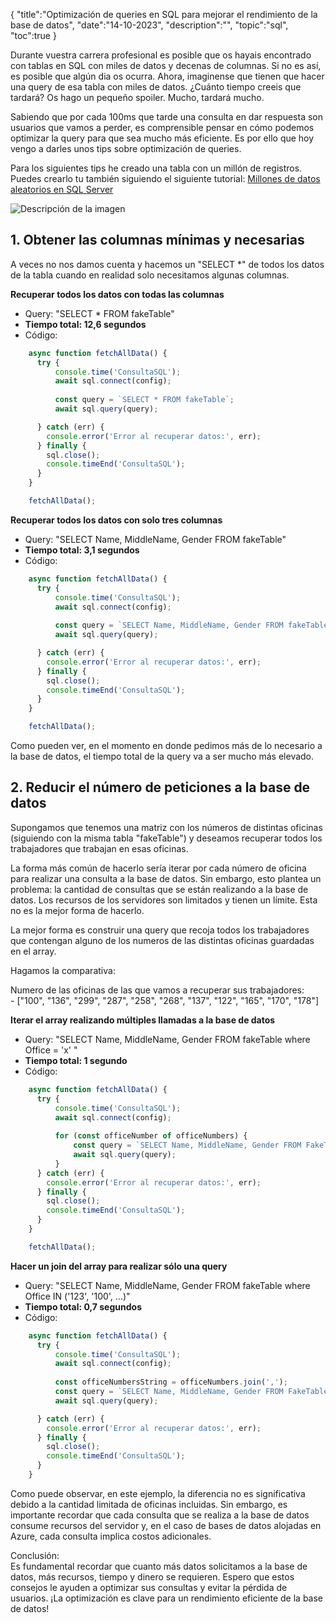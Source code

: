 {
  "title":"Optimización de queries en SQL para mejorar el rendimiento de la base de datos", 
  "date":"14-10-2023",
  "description":"",
  "topic":"sql",
  "toc":true
}


Durante vuestra carrera profesional es posible que os hayais encontrado con tablas en SQL con miles de datos y decenas de columnas. Si no es así, es posible que algún dia os ocurra. Ahora, imaginense que tienen que hacer una query de esa tabla con miles de datos. ¿Cuánto tiempo creeis que tardará? Os hago un pequeño spoiler. Mucho, tardará mucho.

Sabiendo que por cada 100ms que tarde una consulta en dar respuesta son usuarios que vamos a perder, es comprensible pensar en cómo podemos optimizar la query para que sea mucho más eficiente. Es por ello que hoy vengo a darles unos tips sobre optimización de queries.

Para los siguientes tips he creado una tabla con un millón de registros. Puedes crearlo tu también siguiendo el siguiente tutorial: [Millones de datos aleatorios en SQL Server](https://datoptim.com/millones-de-datos-aleatorios-en-sql-server/)

![Descripción de la imagen](/assets/resultado-sql-fake-table.png)

## 1. Obtener las columnas mínimas y necesarias

A veces no nos damos cuenta y hacemos un "SELECT *" de todos los datos de la tabla cuando en realidad solo necesitamos algunas columnas. 

**Recuperar todos los datos con todas las columnas**
  - Query: "SELECT * FROM fakeTable"
  - **Tiempo total: 12,6 segundos**
  - Código: 
  ``` javascript
      async function fetchAllData() {
        try {
            console.time('ConsultaSQL');
            await sql.connect(config);
        
            const query = `SELECT * FROM fakeTable`;
            await sql.query(query);

        } catch (err) {
          console.error('Error al recuperar datos:', err);
        } finally {
          sql.close();
          console.timeEnd('ConsultaSQL');
        }
      }

      fetchAllData();
  ```

**Recuperar todos los datos con solo tres columnas**
  - Query: "SELECT Name, MiddleName, Gender FROM fakeTable"
  - **Tiempo total: 3,1 segundos**
  - Código: 
  ``` javascript
      async function fetchAllData() {
        try {
            console.time('ConsultaSQL');
            await sql.connect(config);
        
            const query = `SELECT Name, MiddleName, Gender FROM fakeTable`;
            await sql.query(query);

        } catch (err) {
          console.error('Error al recuperar datos:', err);
        } finally {
          sql.close();
          console.timeEnd('ConsultaSQL');
        }
      }

      fetchAllData();
  ```

Como pueden ver, en el momento en donde pedimos más de lo necesario a la base de datos, el tiempo total de la query va a ser mucho más elevado.

## 2. Reducir el número de peticiones a la base de datos

Supongamos que tenemos una matriz con los números de distintas oficinas (siguiendo con la misma tabla "fakeTable") y deseamos recuperar todos los trabajadores que trabajan en esas oficinas.

La forma más común de hacerlo sería iterar por cada número de oficina para realizar una consulta a la base de datos. Sin embargo, esto plantea un problema: la cantidad de consultas que se están realizando a la base de datos. Los recursos de los servidores son limitados y tienen un límite. Esta no es la mejor forma de hacerlo.

La mejor forma es construir una query que recoja todos los trabajadores que contengan alguno de los numeros de las distintas oficinas guardadas en el array.

Hagamos la comparativa:

Numero de las oficinas de las que vamos a recuperar sus trabajadores:  
\- ["100", "136", "299", "287", "258", "268", "137", "122", "165", "170", "178"]

**Iterar el array realizando múltiples llamadas a la base de datos**
  - Query: "SELECT Name, MiddleName, Gender FROM fakeTable where Office = 'x' "
  - **Tiempo total: 1 segundo**
  - Código: 
  ``` javascript
      async function fetchAllData() {
        try {
            console.time('ConsultaSQL');
            await sql.connect(config);
        
            for (const officeNumber of officeNumbers) {
                const query = `SELECT Name, MiddleName, Gender FROM FakeTable WHERE Office = ${officeNumber}`;
                await sql.query(query);
            }
        } catch (err) {
          console.error('Error al recuperar datos:', err);
        } finally {
          sql.close();
          console.timeEnd('ConsultaSQL');
        }
      }

      fetchAllData();
  ```

**Hacer un join del array para realizar sólo una query**
  - Query: "SELECT Name, MiddleName, Gender FROM fakeTable where Office IN ('123', '100', ...)"
  - **Tiempo total: 0,7 segundos**
  - Código: 
  ``` javascript
      async function fetchAllData() {
        try {
            console.time('ConsultaSQL');
            await sql.connect(config);
        
            const officeNumbersString = officeNumbers.join(',');
            const query = `SELECT Name, MiddleName, Gender FROM FakeTable WHERE Office IN (${officeNumbersString})`;
            await sql.query(query);

        } catch (err) {
          console.error('Error al recuperar datos:', err);
        } finally {
          sql.close();
          console.timeEnd('ConsultaSQL');
        }
      }
  ```


Como puede observar, en este ejemplo, la diferencia no es significativa debido a la cantidad limitada de oficinas incluidas. Sin embargo, es importante recordar que cada consulta que se realiza a la base de datos consume recursos del servidor y, en el caso de bases de datos alojadas en Azure, cada consulta implica costos adicionales.

Conclusión: \
Es fundamental recordar que cuanto más datos solicitamos a la base de datos, más recursos, tiempo y dinero se requieren. Espero que estos consejos le ayuden a optimizar sus consultas y evitar la pérdida de usuarios. ¡La optimización es clave para un rendimiento eficiente de la base de datos!










